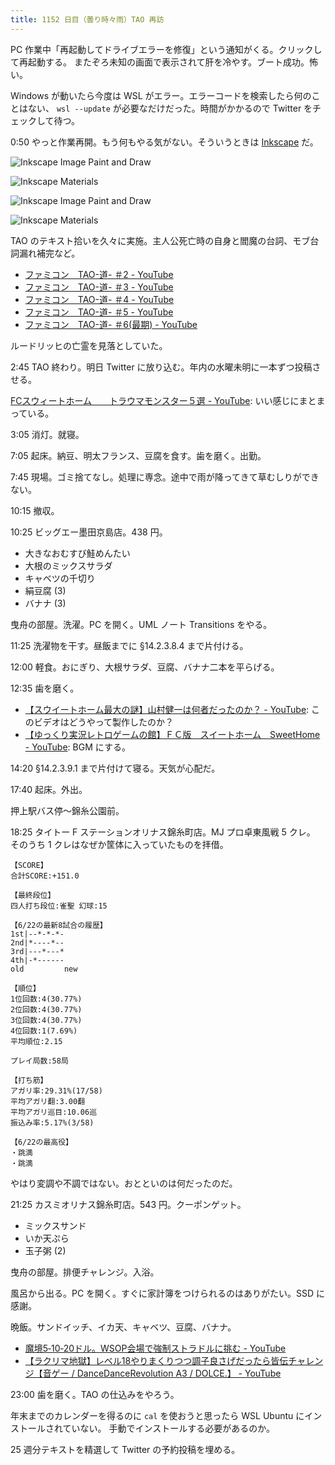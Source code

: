 ```yaml
---
title: 1152 日目（曇り時々雨）TAO 再訪
---
```


PC 作業中「再起動してドライブエラーを修復」という通知がくる。クリックして再起動する。
またぞろ未知の画面で表示されて肝を冷やす。ブート成功。怖い。

Windows が動いたら今度は WSL がエラー。エラーコードを検索したら何のことはない、
`wsl --update` が必要なだけだった。時間がかかるので Twitter をチェックして待つ。

0:50 やっと作業再開。もう何もやる気がない。そういうときは [Inkscape] だ。

![Inkscape Image Paint and Draw](https://pbs.twimg.com/media/FzPG_PmaAAACYik?format=jpg&name=small)

![Inkscape Materials](https://pbs.twimg.com/media/FzPG_PjaMAEHXCX?format=jpg&name=small)

![Inkscape Image Paint and Draw](https://pbs.twimg.com/media/FzPG_PmaAAACYik?format=jpg&name=small)

![Inkscape Materials](https://pbs.twimg.com/media/FzPG_PjaMAEHXCX?format=jpg&name=small)

TAO のテキスト拾いを久々に実施。主人公死亡時の自身と閻魔の台詞、モブ台詞漏れ補完など。

* [ファミコン　TAO-道- ＃2 - YouTube](https://www.youtube.com/watch?v=sgo1oFKl7Rc)
* [ファミコン　TAO-道- ＃3 - YouTube](https://www.youtube.com/watch?v=9iu3TpEis5k)
* [ファミコン　TAO-道- ＃4 - YouTube](https://www.youtube.com/watch?v=EFnq-tzg22s)
* [ファミコン　TAO-道- ＃5 - YouTube](https://www.youtube.com/watch?v=ahGq2vKdE0c)
* [ファミコン　TAO-道- ＃6(最期) - YouTube](https://www.youtube.com/watch?v=nKNaTDP7FxU)

ルードリッヒの亡霊を見落としていた。

2:45 TAO 終わり。明日 Twitter に放り込む。年内の水曜未明に一本ずつ投稿させる。

[FCスウィートホーム　　トラウマモンスター５選 - YouTube](https://www.youtube.com/watch?v=sjvFA2R0m4E):
いい感じにまとまっている。

3:05 消灯。就寝。

7:05 起床。納豆、明太フランス、豆腐を食す。歯を磨く。出勤。

7:45 現場。ゴミ捨てなし。処理に専念。途中で雨が降ってきて草むしりができない。

10:15 撤収。

10:25 ビッグエー墨田京島店。438 円。

* 大きなおむすび鮭めんたい
* 大根のミックスサラダ
* キャベツの千切り
* 絹豆腐 (3)
* バナナ (3)

曳舟の部屋。洗濯。PC を開く。UML ノート Transitions をやる。

11:25 洗濯物を干す。昼飯までに §14.2.3.8.4 まで片付ける。

12:00 軽食。おにぎり、大根サラダ、豆腐、バナナ二本を平らげる。

12:35 歯を磨く。

* [【スウイートホーム最大の謎】山村健一は何者だったのか？ - YouTube](https://www.youtube.com/watch?v=zl8-n88sOFM):
  このビデオはどうやって製作したのか？
* [【ゆっくり実況レトロゲームの館】ＦＣ版　スイートホーム　SweetHome - YouTube](https://www.youtube.com/watch?v=7imb_kqUdWw):
  BGM にする。

14:20 §14.2.3.9.1 まで片付けて寝る。天気が心配だ。

17:40 起床。外出。

押上駅バス停～錦糸公園前。

18:25 タイトー F ステーションオリナス錦糸町店。MJ プロ卓東風戦 5 クレ。
そのうち 1 クレはなぜか筐体に入っていたものを拝借。

```text
【SCORE】
合計SCORE:+151.0

【最終段位】
四人打ち段位:雀聖 幻球:15

【6/22の最新8試合の履歴】
1st|--*-*-*-
2nd|*----*--
3rd|---*---*
4th|-*------
old         new

【順位】
1位回数:4(30.77%)
2位回数:4(30.77%)
3位回数:4(30.77%)
4位回数:1(7.69%)
平均順位:2.15

プレイ局数:58局

【打ち筋】
アガリ率:29.31%(17/58)
平均アガリ翻:3.00翻
平均アガリ巡目:10.06巡
振込み率:5.17%(3/58)

【6/22の最高役】
・跳満
・跳満
```

やはり変調や不調ではない。おとといのは何だったのだ。

21:25 カスミオリナス錦糸町店。543 円。クーポンゲット。

* ミックスサンド
* いか天ぷら
* 玉子粥 (2)

曳舟の部屋。排便チャレンジ。入浴。

風呂から出る。PC を開く。すぐに家計簿をつけられるのはありがたい。SSD に感謝。

晩飯。サンドイッチ、イカ天、キャベツ、豆腐、バナナ。

* [魔境5‐10‐20ドル。WSOP会場で強制ストラドルに挑む - YouTube](https://www.youtube.com/shorts/KMNbf6_BeNQ)
* [【ラクリマ地獄】レベル18やりまくりつつ調子良さげだったら皆伝チャレンジ【音ゲー / DanceDanceRevolution A3 / DOLCE.】 - YouTube](https://www.youtube.com/watch?v=fAqh_MwB9n0)

23:00 歯を磨く。TAO の仕込みをやろう。

年末までのカレンダーを得るのに `cal` を使おうと思ったら WSL Ubuntu にインストールされていない。
手動でインストールする必要があるのか。

25 週分テキストを精選して Twitter の予約投稿を埋める。

[Inkscape]: <https://inkscape.org/>
